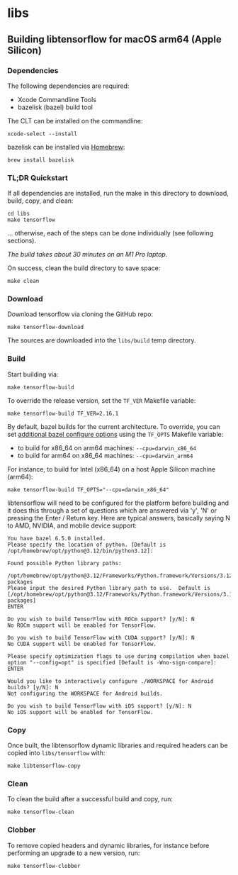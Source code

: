 libs
====

Building libtensorflow for macOS arm64 (Apple Silicon)
------------------------------------------------------

### Dependencies

The following dependencies are required:

* Xcode Commandline Tools
* bazelisk (bazel) build tool

The CLT can be installed on the commandline:

    xcode-select --install

bazelisk can be installed via [Homebrew](https://brew.sh):

    brew install bazelisk

### TL;DR Quickstart

If all dependencies are installed, run the make in this directory to download, build, copy, and clean:

    cd libs
    make tensorflow

... otherwise, each of the steps can be done individually (see following sections).

_The build takes about 30 minutes on an M1 Pro laptop._

On success, clean the build directory to save space:

    make clean

### Download

Download tensorflow via cloning the GitHub repo:

    make tensorflow-download

The sources are downloaded into the `libs/build` temp directory.

### Build

Start building via:

    make tensorflow-build

To override the release version, set the `TF_VER` Makefile variable:

    make tensorflow-build TF_VER=2.16.1

By default, bazel builds for the current architecture. To override, you can set [additional bazel configure options](https://github.com/tensorflow/tensorflow/issues/52160#issuecomment-1053265856) using the `TF_OPTS` Makefile variable:
* to build for x86_64 on arm64 machines: `--cpu=darwin_x86_64`
* to build for arm64 on x86_64 machines: `--cpu=darwin_arm64`

For instance, to build for Intel (x86_64) on a host Apple Silicon machine (arm64):

    make tensorflow-build TF_OPTS="--cpu=darwin_x86_64"

libtensorflow will need to be configured for the platform before building and it does this through a set of questions which are answered via 'y', 'N' or pressing the Enter / Return key. Here are typical answers, basically saying N to AMD, NVIDIA, and mobile device support:
~~~
You have bazel 6.5.0 installed.
Please specify the location of python. [Default is /opt/homebrew/opt/python@3.12/bin/python3.12]:

Found possible Python library paths:
  /opt/homebrew/opt/python@3.12/Frameworks/Python.framework/Versions/3.12/lib/python3.12/site-packages
Please input the desired Python library path to use.  Default is [/opt/homebrew/opt/python@3.12/Frameworks/Python.framework/Versions/3.12/lib/python3.12/site-packages]
ENTER

Do you wish to build TensorFlow with ROCm support? [y/N]: N
No ROCm support will be enabled for TensorFlow.

Do you wish to build TensorFlow with CUDA support? [y/N]: N
No CUDA support will be enabled for TensorFlow.

Please specify optimization flags to use during compilation when bazel option "--config=opt" is specified [Default is -Wno-sign-compare]:
ENTER

Would you like to interactively configure ./WORKSPACE for Android builds? [y/N]: N
Not configuring the WORKSPACE for Android builds.

Do you wish to build TensorFlow with iOS support? [y/N]: N
No iOS support will be enabled for TensorFlow.
~~~

### Copy

Once built, the libtensorflow dynamic libraries and required headers can be copied into `libs/tensorflow` with:

    make libtensorflow-copy

### Clean

To clean the build after a successful build and copy, run:

    make tensorflow-clean

### Clobber

To remove copied headers and dynamic libraries, for instance before performing an upgrade to a new version, run:

    make tensorflow-clobber
